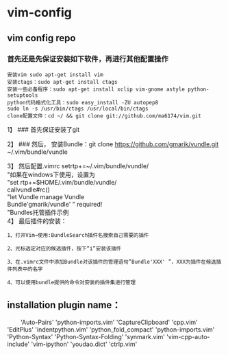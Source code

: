 # vim-config
## vim config repo

### 首先还是先保证安装如下软件，再进行其他配置操作 

    安装vim sudo apt-get install vim
    安装ctags：sudo apt-get install ctags
    安装一些必备程序：sudo apt-get install xclip vim-gnome astyle python-setuptools
    python代码格式化工具：sudo easy_install -ZU autopep8
    sudo ln -s /usr/bin/ctags /usr/local/bin/ctags
    clone配置文件：cd ~/ && git clone git://github.com/ma6174/vim.git


1】 ### 首先保证安装了git

2】  ### 然后， 安装Bundle：git clone https://github.com/gmarik/vundle.git ~/.vim/bundle/vundle

3】 然后配置.vimrc 
        setrtp+=~/.vim/bundle/vundle/  
        "如果在windows下使用，设置为  
        "set rtp+=$HOME/.vim/bundle/vundle/  
        callvundle#rc()  
        "let Vundle manage Vundle  
        Bundle'gmarik/vundle' " required!  
        "Bundles托管插件示例  
4】  最后插件的安装：

    1、打开Vim→使用:BundleSearch插件名搜索自己需要的插件
    
    2、光标选定对应的候选插件，按下“i”安装该插件
    
    3、在.vimrc文件中添加Bundle对该插件的管理语句”Bundle'XXX' ”，XXX为插件在候选插件列表中的名字
    
    4、可以使用bundle提供的命令对安装的插件集进行管理

## installation plugin name：
          'Auto-Pairs'
          'python-imports.vim'
          'CaptureClipboard'
          'cpp.vim'
          'EditPlus'
          'indentpython.vim'
          'python_fold_compact'
          'python-imports.vim'
          'Python-Syntax'
          'Python-Syntax-Folding'
          'synmark.vim'
          'vim-cpp-auto-include'
          'vim-ipython'
          'youdao.dict'
          'ctrlp.vim'
